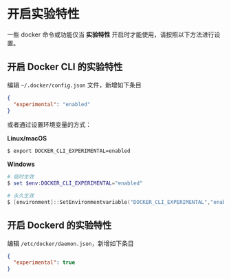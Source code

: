 # 开启实验特性

一些 docker 命令或功能仅当 **实验特性** 开启时才能使用，请按照以下方法进行设置。

## 开启 Docker CLI 的实验特性

编辑 `~/.docker/config.json` 文件，新增如下条目

```json
{
  "experimental": "enabled"
}
```

或者通过设置环境变量的方式：

**Linux/macOS**

```bash
$ export DOCKER_CLI_EXPERIMENTAL=enabled
```

**Windows**

```powershell
# 临时生效
$ set $env:DOCKER_CLI_EXPERIMENTAL="enabled"

# 永久生效
$ [environment]::SetEnvironmentvariable("DOCKER_CLI_EXPERIMENTAL","enabled","User")
```

## 开启 Dockerd 的实验特性

编辑 `/etc/docker/daemon.json`，新增如下条目

```json
{
  "experimental": true
}
```

